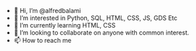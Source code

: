 - 👋 Hi, I’m @alfredbalami
- 👀 I’m interested in Python, SQL, HTML, CSS, JS, GDS Etc
- 🌱 I’m currently learning HTML, CSS
- 💞️ I’m looking to collaborate on anyone with common interest.
- 📫 How to reach me 

<!---
alfredbalami/alfredbalami is a ✨ special ✨ repository because its `README.md` (this file) appears on your GitHub profile.
You can click the Preview link to take a look at your changes.
--->
